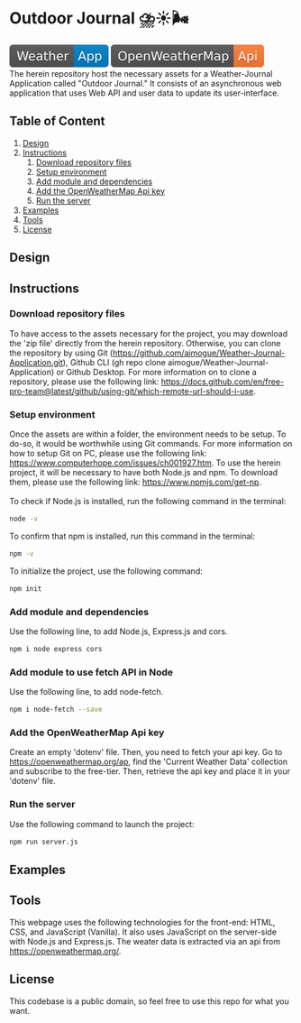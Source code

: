 # Outdoor Journal ⛈️☀️🌬️

![Application Logo](weather-app-shieldslogo.svg)
![Api Logo](OpenWeatherMap-Api-orange.svg)</br>
The herein repository host the necessary assets for a Weather-Journal Application called "Outdoor Journal." It consists of an asynchronous web application that uses Web API and user data to update its user-interface.

## Table of Content

1. [Design](#Design)
2. [Instructions](#Instructions)
   1. [Download repository files](#Download-repository-files)
   2. [Setup environment](#Setup-environment)
   3. [Add module and dependencies](#Add-module-and-dependencies)
   4. [Add the OpenWeatherMap Api key](#Add-the-OpenWeatherMap-Api-key)
   5. [Run the server](#Run-the-server)
3. [Examples](#Examples)
4. [Tools](#Tools)
5. [License](#License)

## Design

## Instructions

### Download repository files

To have access to the assets necessary for the project, you may download the 'zip file' directly from the herein repository. Otherwise, you can clone the repository by using Git (<https://github.com/aimogue/Weather-Journal-Application.git>), Github CLI (gh repo clone aimogue/Weather-Journal-Application) or Github Desktop. For more information on to clone a repository, please use the following link: <https://docs.github.com/en/free-pro-team@latest/github/using-git/which-remote-url-should-i-use>.

### Setup environment

Once the assets are within a folder, the environment needs to be setup. To do-so, it would be worthwhile using Git commands. For more information on how to setup Git on PC, please use the following link: <https://www.computerhope.com/issues/ch001927.htm>. To use the herein project, it will be necessary to have both Node.js and npm. To download them, please use the following link: <https://www.npmjs.com/get-np>.
</br></br>
To check if Node.js is installed, run the following command in the terminal:

```bash
node -v
```

To confirm that npm is installed, run this command in the terminal:

```bash
npm -v
```

To initialize the project, use the following command:

```bash
npm init
```

### Add module and dependencies

Use the following line, to add Node.js, Express.js and cors.

```bash
npm i node express cors
```

### Add module to use fetch API in Node

Use the following line, to add node-fetch.

```bash
npm i node-fetch --save
```

### Add the OpenWeatherMap Api key

Create an empty 'dotenv' file. Then, you need to fetch your api key. Go to <https://openweathermap.org/ap>, find the 'Current Weather Data' collection and subscribe to the free-tier. Then, retrieve the api key and place it in your 'dotenv' file.

### Run the server

Use the following command to launch the project:

```bash
npm run server.js
```

## Examples

## Tools

This webpage uses the following technologies for the front-end: HTML, CSS, and JavaScript (Vanilla). It also uses JavaScript on the server-side with Node.js and Express.js. The weater data is extracted via an api from <https://openweathermap.org/>.

## License

This codebase is a public domain, so feel free to use this repo for what you want.
